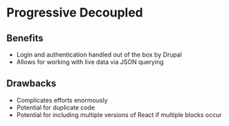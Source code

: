 # Progressive Decoupled

## Benefits

* Login and authentication handled out of the box by Drupal
* Allows for working with live data via JSON querying

## Drawbacks

* Complicates efforts enormously
* Potential for duplicate code
* Potential for including multiple versions of React if multiple blocks occur

